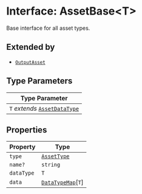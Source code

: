 # Interface: AssetBase<T\>

Base interface for all asset types.

## Extended by

- [`OutputAsset`](../../asset-types/interfaces/output-asset.md)

## Type Parameters

| Type Parameter |
| ------ |
| `T` *extends* [`AssetDataType`](../../asset-types/enumerations/asset-data-type.md) |

## Properties

| Property | Type |
| ------ | ------ |
| `type` | [`AssetType`](../../asset-types/enumerations/asset-type.md) |
| `name?` | `string` |
| `dataType` | `T` |
| `data` | [`DataTypeMap`](../../asset-types/interfaces/data-type-map.md)\[`T`\] |
